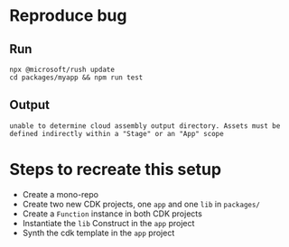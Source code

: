 # Reproduce bug
## Run
```
npx @microsoft/rush update
cd packages/myapp && npm run test
```
## Output
```
unable to determine cloud assembly output directory. Assets must be defined indirectly within a "Stage" or an "App" scope
```


# Steps to recreate this setup

* Create a mono-repo
* Create two new CDK projects, one `app` and one `lib` in `packages/`
* Create a `Function` instance in both CDK projects
* Instantiate the `lib` Construct in the `app` project
* Synth the cdk template in the `app` project
